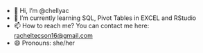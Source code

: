 - 👋 Hi, I’m @chellyac
- 🌱 I’m currently learning SQL, Pivot Tables in EXCEL and RStudio
- 📫 How to reach me? You can contact me here: racheltecson16@gmail.com
- 😄 Pronouns: she/her

<!---
chellyace/chellyace is a ✨ special ✨ repository because its `README.md` (this file) appears on your GitHub profile.
You can click the Preview link to take a look at your changes.
--->
